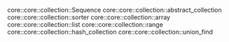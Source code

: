 core::core::collection::Sequence
core::core::collection::abstract_collection
core::core::collection::sorter
core::core::collection::array
core::core::collection::list
core::core::collection::range
core::core::collection::hash_collection
core::core::collection::union_find